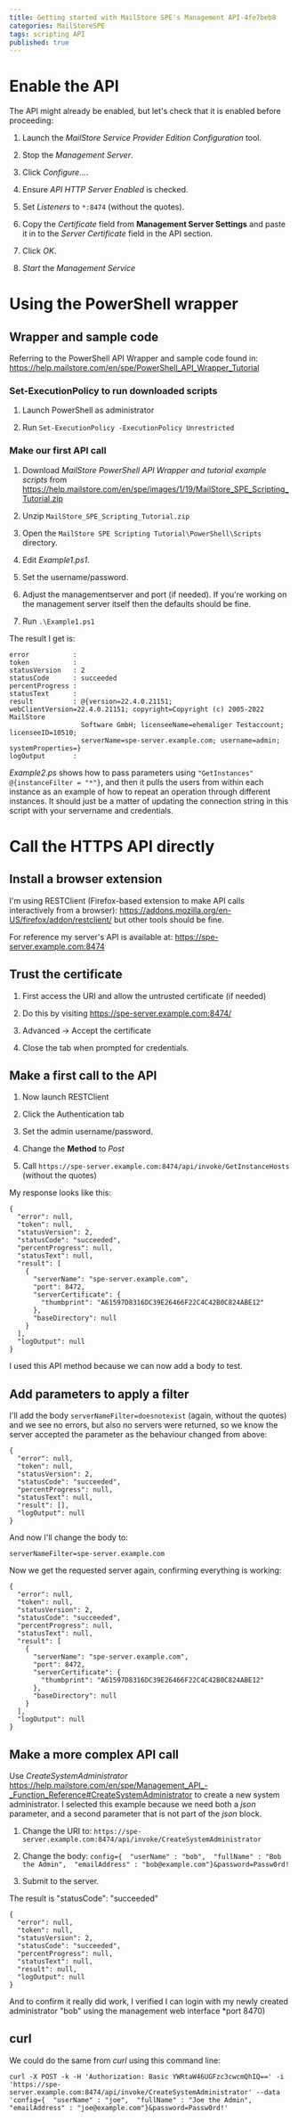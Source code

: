 ```yaml
---
title: Getting started with MailStore SPE's Management API-4fe7beb8
categories: MailStoreSPE
tags: scripting API
published: true
--- 
```

# Enable the API

The API might already be enabled, but let's check that it is enabled before proceeding: 

1. Launch the *MailStore Service Provider Edition Configuration* tool.

2. Stop the *Management Server*.

3. Click *Configure...*.

4. Ensure *API HTTP Server Enabled* is checked.

5. Set *Listeners* to `*:8474` (without the quotes).

6. Copy the *Certificate* field from **Management Server Settings** and paste it in to the *Server Certificate* field in the API section.

7. Click *OK*.

8. *Start* the *Management Service*


# Using the PowerShell wrapper

## Wrapper and sample code

Referring to the PowerShell API Wrapper and sample code found in: <https://help.mailstore.com/en/spe/PowerShell_API_Wrapper_Tutorial>

### Set-ExecutionPolicy to run downloaded scripts

1.  Launch PowerShell as administrator

2.  Run `Set-ExecutionPolicy -ExecutionPolicy Unrestricted`

### Make our first API call

1.  Download *MailStore PowerShell API Wrapper and tutorial example scripts* from https://help.mailstore.com/en/spe/images/1/19/MailStore_SPE_Scripting_Tutorial.zip

2. Unzip `MailStore_SPE_Scripting_Tutorial.zip`

3.  Open the `MailStore SPE Scripting Tutorial\PowerShell\Scripts` directory.

4.  Edit *Example1.ps1*.

5.  Set the username/password.

6.  Adjust the managementserver and port (if needed). If you're working on the management server itself then the defaults should be fine.

7.  Run `.\Example1.ps1`

The result I get is:

    error           :
    token           :
    statusVersion   : 2
    statusCode      : succeeded
    percentProgress :
    statusText      :
    result          : @{version=22.4.0.21151; webClientVersion=22.4.0.21151; copyright=Copyright (c) 2005-2022 MailStore
                      Software GmbH; licenseeName=ehemaliger Testaccount; licenseeID=10510;
                      serverName=spe-server.example.com; username=admin; systemProperties=}
    logOutput       :

*Example2.ps* shows how to pass parameters using `"GetInstances" @{instanceFilter = "*"}`, and then it pulls the users from within each instance as an example of how to repeat an operation through different instances. It should just be a matter of updating the connection string in this script with your servername and credentials.

# Call the HTTPS API directly

## Install a browser extension

I'm using RESTClient (Firefox-based extension to make API calls interactively from a browser): <https://addons.mozilla.org/en-US/firefox/addon/restclient/> but other tools should be fine.

For reference my server's API is available at:
<https://spe-server.example.com:8474>

## Trust the certificate

1.  First access the URI and allow the untrusted certificate (if needed)

2.  Do this by visiting <https://spe-server.example.com:8474/>

3.  Advanced -> Accept the certificate

4.  Close the tab when prompted for credentials.

## Make a first call to the API

1.  Now launch RESTClient

2.  Click the Authentication tab

3.  Set the admin username/password.

4.  Change the **Method** to *Post*

5.  Call `https://spe-server.example.com:8474/api/invoke/GetInstanceHosts` (without the quotes)

My response looks like this:

    {
      "error": null,
      "token": null,
      "statusVersion": 2,
      "statusCode": "succeeded",
      "percentProgress": null,
      "statusText": null,
      "result": [
        {
          "serverName": "spe-server.example.com",
          "port": 8472,
          "serverCertificate": {
            "thumbprint": "A61597D8316DC39E26466F22C4C42B0C824ABE12"
          },
          "baseDirectory": null
        }
      ],
      "logOutput": null
    }

I used this API method because we can now add a body to test.

## Add parameters to apply a filter

I'll add the body `serverNameFilter=doesnotexist` (again, without the quotes) and we see no errors, but also no servers were returned, so we know the server accepted the parameter as the behaviour changed from above:

    {
      "error": null,
      "token": null,
      "statusVersion": 2,
      "statusCode": "succeeded",
      "percentProgress": null,
      "statusText": null,
      "result": [],
      "logOutput": null
    }

And now I'll change the body to:

`serverNameFilter=spe-server.example.com`

Now we get the requested server again, confirming everything is working:

    {
      "error": null,
      "token": null,
      "statusVersion": 2,
      "statusCode": "succeeded",
      "percentProgress": null,
      "statusText": null,
      "result": [
        {
          "serverName": "spe-server.example.com",
          "port": 8472,
          "serverCertificate": {
            "thumbprint": "A61597D8316DC39E26466F22C4C42B0C824ABE12"
          },
          "baseDirectory": null
        }
      ],
      "logOutput": null
    }

## Make a more complex API call

Use *CreateSystemAdministrator* https://help.mailstore.com/en/spe/Management_API_-_Function_Reference#CreateSystemAdministrator to create a new system administrator. I selected this example because we need both a *json* parameter, and a second parameter that is not part of the *json* block.

1. Change the URI to: 
`https://spe-server.example.com:8474/api/invoke/CreateSystemAdministrator`

2. Change the body: 
`config={  "userName" : "bob",  "fullName" : "Bob the Admin",  "emailAddress" : "bob@example.com"}&password=Passw0rd!`

3. Submit to the server.


The result is "statusCode": "succeeded"

    {
      "error": null,
      "token": null,
      "statusVersion": 2,
      "statusCode": "succeeded",
      "percentProgress": null,
      "statusText": null,
      "result": null,
      "logOutput": null
    }

And to confirm it really did work, I verified I can login with my newly created administrator "bob" using the management web interface \*port 8470)

## curl

We could do the same from *curl* using this command line:

`curl -X POST -k -H 'Authorization: Basic YWRtaW46UGFzc3cwcmQhIQ==' -i 'https://spe-server.example.com:8474/api/invoke/CreateSystemAdministrator' --data 'config={  "userName" : "joe",  "fullName" : "Joe the Admin",  "emailAddress" : "joe@example.com"}&password=Passw0rd!'`
